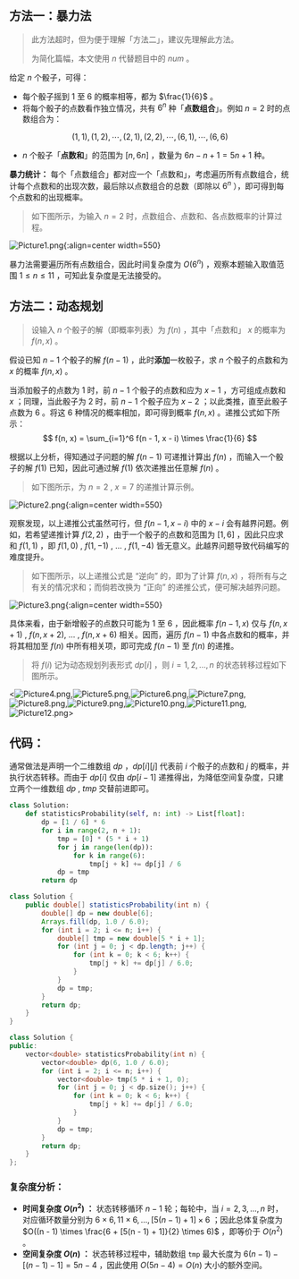 ## 方法一：暴力法

> 此方法超时，但为便于理解「方法二」，建议先理解此方法。
>
> 为简化篇幅，本文使用 $n$ 代替题目中的 $num$ 。

给定 $n$ 个骰子，可得：

- 每个骰子摇到 $1$ 至 $6$ 的概率相等，都为 $\frac{1}{6}$ 。
- 将每个骰子的点数看作独立情况，共有 $6^n$ 种「**点数组合**」。例如 $n = 2$ 时的点数组合为：

$$
(1,1), (1,2), \cdots, (2, 1), (2, 2), \cdots, (6,1), \cdots, (6, 6)
$$

- $n$ 个骰子「**点数和**」的范围为 $[n, 6n]$ ，数量为 $6n - n + 1 = 5n + 1$ 种。

**暴力统计：** 每个「点数组合」都对应一个「点数和」，考虑遍历所有点数组合，统计每个点数和的出现次数，最后除以点数组合的总数（即除以 $6^n$ ），即可得到每个点数和的出现概率。

> 如下图所示，为输入 $n = 2$ 时，点数组合、点数和、各点数概率的计算过程。

![Picture1.png](https://pic.leetcode-cn.com/1615223242-EMOnIR-Picture1.png){:align=center width=550}

暴力法需要遍历所有点数组合，因此时间复杂度为 $O(6^n)$ ，观察本题输入取值范围 $1 \leq n \leq 11$ ，可知此复杂度是无法接受的。

## 方法二：动态规划

> 设输入 $n$ 个骰子的解（即概率列表）为 $f(n)$ ，其中「点数和」 $x$ 的概率为 $f(n, x)$ 。

假设已知 $n - 1$ 个骰子的解 $f(n - 1)$ ，此时**添加**一枚骰子，求 $n$ 个骰子的点数和为 $x$ 的概率 $f(n, x)$ 。

当添加骰子的点数为 $1$ 时，前 $n - 1$ 个骰子的点数和应为 $x - 1$ ，方可组成点数和 $x$ ；同理，当此骰子为 $2$ 时，前 $n - 1$ 个骰子应为 $x - 2$ ；以此类推，直至此骰子点数为 $6$ 。将这 $6$ 种情况的概率相加，即可得到概率 $f(n, x)$ 。递推公式如下所示：
$$
f(n, x) = \sum_{i=1}^6 f(n - 1, x - i) \times \frac{1}{6}
$$

根据以上分析，得知通过子问题的解 $f(n - 1)$ 可递推计算出 $f(n)$ ，而输入一个骰子的解 $f(1)$ 已知，因此可通过解 $f(1)$ 依次递推出任意解 $f(n)$ 。

> 如下图所示，为 $n = 2$ , $x = 7$ 的递推计算示例。

![Picture2.png](https://pic.leetcode-cn.com/1614960989-tpJNRQ-Picture2.png){:align=center width=550}

观察发现，以上递推公式虽然可行，但 $f(n - 1, x - i)$ 中的 $x - i$ 会有越界问题。例如，若希望递推计算 $f(2, 2)$ ，由于一个骰子的点数和范围为 $[1, 6]$ ，因此只应求和 $f(1, 1)$ ，即 $f(1, 0)$ , $f(1, -1)$ , ... , $f(1, -4)$ 皆无意义。此越界问题导致代码编写的难度提升。

> 如下图所示，以上递推公式是 “逆向” 的，即为了计算 $f(n, x)$ ，将所有与之有关的情况求和；而倘若改换为 “正向” 的递推公式，便可解决越界问题。

![Picture3.png](https://pic.leetcode-cn.com/1614960989-mMonMs-Picture3.png){:align=center width=550}

具体来看，由于新增骰子的点数只可能为 $1$ 至 $6$ ，因此概率 $f(n - 1, x)$ 仅与 $f(n, x + 1)$ , $f(n, x + 2)$, ... , $f(n, x + 6)$ 相关。因而，遍历 $f(n - 1)$ 中各点数和的概率，并将其相加至 $f(n)$ 中所有相关项，即可完成 $f(n - 1)$ 至 $f(n)$ 的递推。

> 将 $f(i)$ 记为动态规划列表形式 $dp[i]$ ，则 $i = 1, 2, ..., n$ 的状态转移过程如下图所示。

<![Picture4.png](https://pic.leetcode-cn.com/1614960989-vkPMks-Picture4.png),![Picture5.png](https://pic.leetcode-cn.com/1614960989-lzbHYA-Picture5.png),![Picture6.png](https://pic.leetcode-cn.com/1614960989-pNSQec-Picture6.png),![Picture7.png](https://pic.leetcode-cn.com/1614960989-oRLcts-Picture7.png),![Picture8.png](https://pic.leetcode-cn.com/1614960989-foAgUF-Picture8.png),![Picture9.png](https://pic.leetcode-cn.com/1614960989-hYgICF-Picture9.png),![Picture10.png](https://pic.leetcode-cn.com/1614960989-SlimYn-Picture10.png),![Picture11.png](https://pic.leetcode-cn.com/1614960989-AnyWXD-Picture11.png),![Picture12.png](https://pic.leetcode-cn.com/1614960989-WyeOfz-Picture12.png)>

## 代码：

通常做法是声明一个二维数组 $dp$ ，$dp[i][j]$ 代表前 $i$ 个骰子的点数和 $j$ 的概率，并执行状态转移。而由于 $dp[i]$ 仅由 $dp[i-1]$ 递推得出，为降低空间复杂度，只建立两个一维数组 $dp$ , $tmp$ 交替前进即可。

```Python []
class Solution:
    def statisticsProbability(self, n: int) -> List[float]:
        dp = [1 / 6] * 6
        for i in range(2, n + 1):
            tmp = [0] * (5 * i + 1)
            for j in range(len(dp)):
                for k in range(6):
                    tmp[j + k] += dp[j] / 6
            dp = tmp
        return dp
```

```Java []
class Solution {
    public double[] statisticsProbability(int n) {
        double[] dp = new double[6];
        Arrays.fill(dp, 1.0 / 6.0);
        for (int i = 2; i <= n; i++) {
            double[] tmp = new double[5 * i + 1];
            for (int j = 0; j < dp.length; j++) {
                for (int k = 0; k < 6; k++) {
                    tmp[j + k] += dp[j] / 6.0;
                }
            }
            dp = tmp;
        }
        return dp;
    }
}
```

```C++ []
class Solution {
public:
    vector<double> statisticsProbability(int n) {
        vector<double> dp(6, 1.0 / 6.0);
        for (int i = 2; i <= n; i++) {
            vector<double> tmp(5 * i + 1, 0);
            for (int j = 0; j < dp.size(); j++) {
                for (int k = 0; k < 6; k++) {
                    tmp[j + k] += dp[j] / 6.0;
                }
            }
            dp = tmp;
        }
        return dp;
    }
};
```

### 复杂度分析：

- **时间复杂度 $O(n ^ 2)$ ：** 状态转移循环 $n - 1$ 轮；每轮中，当 $i = 2, 3, ..., n$ 时，对应循环数量分别为 $6 \times 6, 11 \times 6, ..., [5(n - 1) + 1] \times 6$ ；因此总体复杂度为 $O((n - 1) \times \frac{6 + [5(n - 1) + 1]}{2} \times 6)$ ，即等价于 $O(n^2)$ 。
- **空间复杂度 $O(n)$ ：** 状态转移过程中，辅助数组 `tmp` 最大长度为 $6(n-1) - [(n-1) - 1] = 5n - 4$ ，因此使用 $O(5n - 4) = O(n)$ 大小的额外空间。
